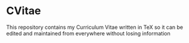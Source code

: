 # CVitae
This repository contains my Curriculum Vitae written in TeX so it can be edited and maintained from everywhere without losing information
